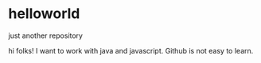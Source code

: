 # helloworld
just another repository

hi folks!
I want to work with java and javascript.
Github is not easy to learn.
